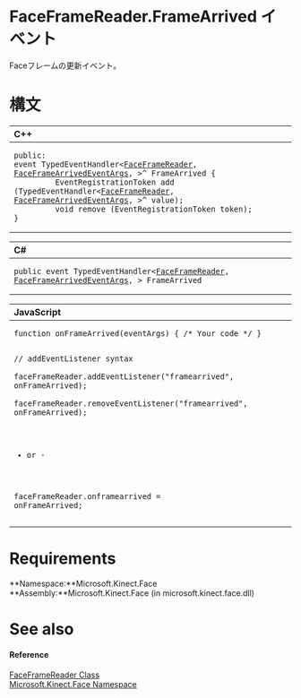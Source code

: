 FaceFrameReader.FrameArrived イベント  
==================================  

Faceフレームの更新イベント。
<span id="syntaxSection"></span>

構文
======  

<table>
<colgroup>
<col width="100%" />
</colgroup>
<thead>
<tr class="header">
<th align="left">C++</th>
</tr>
</thead>
<tbody>
<tr class="odd">
<td align="left"><pre><code>public:  
event TypedEventHandler&lt;<a href="../../FaceFrameReader_Class.md">FaceFrameReader</a>, <a href="../../FaceFrameArrivedEventArgs.md">FaceFrameArrivedEventArgs</a>, &gt;^ FrameArrived {  
         EventRegistrationToken add (TypedEventHandler&lt;<a href="../../FaceFrameReader_Class.md">FaceFrameReader</a>, <a href="../../FaceFrameArrivedEventArgs.md">FaceFrameArrivedEventArgs</a>, &gt;^ value);  
         void remove (EventRegistrationToken token);  
}</code></pre></td>
</tr>
</tbody>
</table>

<table>
<colgroup>
<col width="100%" />
</colgroup>
<thead>
<tr class="header">
<th align="left">C#</th>
</tr>
</thead>
<tbody>
<tr class="odd">
<td align="left"><pre><code>public event TypedEventHandler&lt;<a href="../../FaceFrameReader_Class.md">FaceFrameReader</a>, <a href="../../FaceFrameArrivedEventArgs.md">FaceFrameArrivedEventArgs</a>, &gt; FrameArrived</code></pre></td>
</tr>
</tbody>
</table>

<table>
<colgroup>
<col width="100%" />
</colgroup>
<thead>
<tr class="header">
<th align="left">JavaScript</th>
</tr>
</thead>
<tbody>
<tr class="odd">
<td align="left"><pre><code>function onFrameArrived(eventArgs) { /* Your code */ }  

// addEventListener syntax  
faceFrameReader.addEventListener(&quot;framearrived&quot;, onFrameArrived);  
faceFrameReader.removeEventListener(&quot;framearrived&quot;, onFrameArrived);  

- or -  

faceFrameReader.onframearrived = onFrameArrived;</code></pre></td>
</tr>
</tbody>
</table>

<span id="requirements"></span>

Requirements  
============  

**Namespace:**Microsoft.Kinect.Face  
**Assembly:**Microsoft.Kinect.Face (in microsoft.kinect.face.dll)  

<span id="ID4EIB"></span>

See also  
========  

<span id="ID4EKB"></span>
#### Reference  

[FaceFrameReader Class](../../FaceFrameReader_Class.md)  
 [Microsoft.Kinect.Face Namespace](../../../Kinect.Face.md)  



<!--Please do not edit the data in the comment block below.-->
<!--
TOCTitle : FrameArrived Event
RLTitle : FaceFrameReader.FrameArrived Event
KeywordK : FrameArrived event
KeywordK : FaceFrameReader.FrameArrived event
KeywordF : Microsoft.Kinect.Face.FaceFrameReader.FrameArrived
KeywordF : FaceFrameReader.FrameArrived
KeywordF : FrameArrived
KeywordF : Microsoft.Kinect.Face.FaceFrameReader.FrameArrived
KeywordA : E:Microsoft.Kinect.Face.FaceFrameReader.FrameArrived
AssetID : E:Microsoft.Kinect.Face.FaceFrameReader.FrameArrived
Locale : en-us
CommunityContent : 1
APIType : Managed
APILocation : microsoft.kinect.face.dll
APIName : Microsoft.Kinect.Face.FaceFrameReader.FrameArrived
TargetOS : Windows
TopicType : kbSyntax
DevLang : VB
DevLang : CSharp
DevLang : JavaScript
DevLang : C++
DocSet : K4Wv2
ProjType : K4Wv2Proj
Technology : Kinect for Windows
Product : Kinect for Windows SDK v2
productversion : 20
-->
